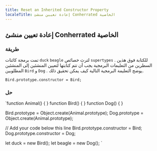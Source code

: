 ```yaml
---
title: Reset an Inherited Constructor Property
localeTitle: إعادة تعيين منشئ Conherrated الخاصية
---
```

## إعادة تعيين منشئ Conherrated الخاصية

### طريقة

تمت برمجة كائنات `duck` `beagle` لترث خصائص `supertypes` . للكتابة فوق هذين السطرين من التعليمات البرمجية يجب أن تتم كتابتها لتعيين المنشئين إلى المنشئين المطلوبين `Bird` و `Dog` . يوضح التعليمة البرمجية التالية كيف يمكن تحقيق ذلك.

 `Bird.prototype.constructor = Bird; 
` 

### حل

 `function Animal() { } 
 function Bird() { } 
 function Dog() { } 
 
 Bird.prototype = Object.create(Animal.prototype); 
 Dog.prototype = Object.create(Animal.prototype); 
 
 // Add your code below this line 
 Bird.prototype.constructor = Bird; 
 Dog.prototype.constructor = Dog; 
 
 let duck = new Bird(); 
 let beagle = new Dog(); 
`